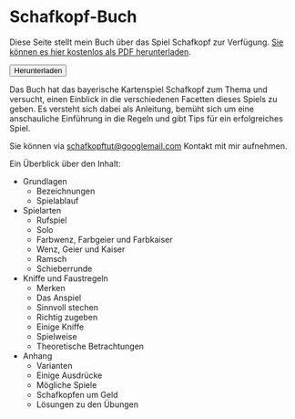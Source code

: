 # Schafkopf-Buch

Diese Seite stellt mein Buch über das Spiel Schafkopf zur Verfügung. [Sie können es hier kostenlos als PDF herunterladen](https://github.com/schafkopf-buch/schafkopf-buch/raw/master/schafkopf_buch.pdf).

<form method="get" action="https://github.com/schafkopf-buch/schafkopf-buch/raw/master/schafkopf_buch.pdf">
   <button type="submit">Herunterladen</button>
</form>

Das Buch hat das bayerische Kartenspiel Schafkopf zum Thema und versucht, einen Einblick in die verschiedenen Facetten dieses Spiels zu geben. Es versteht sich dabei als Anleitung, bemüht sich um eine anschauliche Einführung in die Regeln und gibt Tips für ein erfolgreiches Spiel.

Sie können via [schafkopftut@googlemail.com](mailto:schafkopftut@googlemail.com) Kontakt mit mir aufnehmen.

Ein Überblick über den Inhalt:

* Grundlagen
  * Bezeichnungen
  * Spielablauf
* Spielarten
  * Rufspiel
  * Solo
  * Farbwenz, Farbgeier und Farbkaiser
  * Wenz, Geier und Kaiser
  * Ramsch
  * Schieberrunde
* Kniffe und Faustregeln
  * Merken
  * Das Anspiel
  * Sinnvoll stechen
  * Richtig zugeben
  * Einige Kniffe
  * Spielweise
  * Theoretische Betrachtungen
* Anhang
  * Varianten
  * Einige Ausdrücke
  * Mögliche Spiele
  * Schafkopfen um Geld
  * Lösungen zu den Übungen
